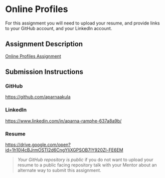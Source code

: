 # Online Profiles
For this assignment you will need to upload your resume, and provide links to your GitHub account, and your LinkedIn account.

## Assignment Description
[Online Profiles Assignment](https://education.launchcode.org/liftoff/assignments/online-profiles/)

## Submission Instructions

### GitHub
https://github.com/aparnaakula

### LinkedIn
https://www.linkedin.com/in/aparna-ramphe-637a8a9b/
### Resume
https://drive.google.com/open?id=1h10l4cBJrmOSTI2d6CngYIiXGPSOB7IY920Zl-FE6EM

> *Your GitHub repository is public* if you do not want to upload your resume to a public facing repository talk with your Mentor about an alternate way to submit this assignment.
